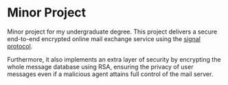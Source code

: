 # Minor Project

Minor project for my undergraduate degree.
This project delivers a secure end-to-end encrypted online mail
exchange service using the [signal protocol](https://en.wikipedia.org/wiki/Signal_Protocol).

Furthermore, it also implements an extra layer of security by encrypting the whole message database
using RSA, ensuring the privacy of user messages even if a malicious agent attains full control
of the mail server.